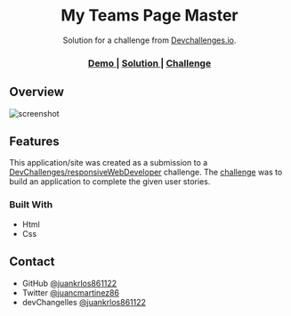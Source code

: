 <!-- Please update value in the {}  -->

<h1 align="center">My Teams Page Master</h1>

<div align="center">
   Solution for a challenge from  <a href="http://devchallenges.io" target="_blank">Devchallenges.io</a>.
</div>

<div align="center">
  <h3>
    <a href="https://myteamspagemaster.web.app/" target="_blank">
      Demo
    </a>
    <span> | </span>
    <a href="https://devchallenges.io/solutions/qFU6ZdE67pmHdyrZEBwt" target="_blank">
      Solution
    </a>
    <span> | </span>
    <a href="https://devchallenges.io/challenges/hhmesazsqgKXrTkYkt0U" target="_blank">
      Challenge
    </a>
  </h3>
</div>

<!-- OVERVIEW -->

## Overview


![screenshot](https://user-images.githubusercontent.com/13947631/180591947-b4cffd54-beab-4eb0-a3aa-6d6d823388a7.png)

## Features

<!-- List the features of your application or follow the template. Don't share the figma file here :) -->

This application/site was created as a submission to a [DevChallenges/responsiveWebDeveloper](https://devchallenges.io/paths/responsive-web-developer) challenge. The [challenge](https://devchallenges.io/challenges/wBunSb7FPrIepJZAg0sY) was to build an application to complete the given user stories.

### Built With

<!-- This section should list any major frameworks that you built your project using. Here are a few examples.-->

- Html
- Css

## Contact

- GitHub [@juankrlos861122](https://github.com/juankrlos861122)
- Twitter [@juancmartinez86](https://twitter.com/juancmartinez86)
- devChangelles [@juankrlos861122](https://devchallenges.io/portfolio/juankrlos861122)
